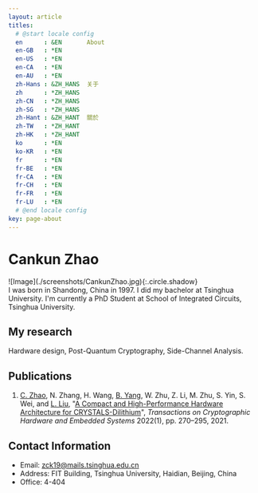 ```yaml
---
layout: article
titles:
  # @start locale config
  en      : &EN       About
  en-GB   : *EN
  en-US   : *EN
  en-CA   : *EN
  en-AU   : *EN
  zh-Hans : &ZH_HANS  关于
  zh      : *ZH_HANS
  zh-CN   : *ZH_HANS
  zh-SG   : *ZH_HANS
  zh-Hant : &ZH_HANT  關於
  zh-TW   : *ZH_HANT
  zh-HK   : *ZH_HANT
  ko      : *EN
  ko-KR   : *EN
  fr      : *EN
  fr-BE   : *EN
  fr-CA   : *EN
  fr-CH   : *EN
  fr-FR   : *EN
  fr-LU   : *EN
  # @end locale config
key: page-about
---
```


# Cankun Zhao

<div class="grid-containre">
<div class="grid grid--p-2">
<div class="cell cell--12 cell--md-4 " markdown="1">
![Image](./screenshots/CankunZhao.jpg){:.circle.shadow}
</div>
<div class="cell cell--12 cell--md-auto" markdown="1">
    I was born in Shandong, China in 1997. I did my bachelor at Tsinghua University. I'm currently a PhD Student at School of Integrated Circuits, Tsinghua University.
</div>
</div>
</div>

## My research

Hardware design, Post-Quantum Cryptography, Side-Channel Analysis.

## Publications

1. [C. Zhao](https://zck15.github.io/about.html), N. Zhang, H. Wang, [B. Yang](https://orcid.org/0000-0002-5204-1707), W. Zhu, Z. Li, M. Zhu, S. Yin, S. Wei, and [L. Liu](https://orcid.org/0000-0001-7548-4116), "[A Compact and High-Performance Hardware Architecture for CRYSTALS-Dilithium](https://tches.iacr.org/index.php/TCHES/article/view/9297/8863)", *Transactions on Cryptographic Hardware and Embedded Systems* 2022(1), pp. 270–295, 2021.

## Contact Information

- Email: zck19@mails.tsinghua.edu.cn
- Address: FIT Building, Tsinghua University, Haidian, Beijing, China
- Office: 4-404
